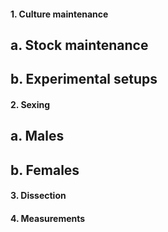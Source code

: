 #### 1. Culture maintenance

   ##  a. Stock maintenance

   ##  b. Experimental setups


#### 2. Sexing

   ##  a. Males
    
   ##  b. Females


#### 3. Dissection


#### 4. Measurements


